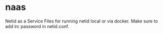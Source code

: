 # naas
Netid as a Service
Files for running netid local or via docker.
Make sure to add irc password in netid.conf.
